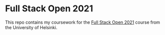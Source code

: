 # Full Stack Open 2021

This repo contains my coursework for the [Full Stack Open 2021](https://fullstackopen.com/en/about) course from the University of Helsinki.
